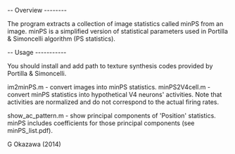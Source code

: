 

-- Overview --------

The program extracts a collection of image statistics called minPS from an image. minPS is a simplified version of statistical parameters used in Portilla & Simoncelli algorithm (PS statistics). 

-- Usage -----------

You should install and add path to texture synthesis codes provided by Portilla & Simoncelli.

im2minPS.m - convert images into minPS statistics.
minPS2V4cell.m - convert minPS statistics into hypothetical V4 neurons' activities. Note that activities are normalized and do not correspond to the actual firing rates.

show_ac_pattern.m - show principal components of 'Position' statistics. minPS includes coefficients for those principal components (see minPS_list.pdf).




G Okazawa (2014)





